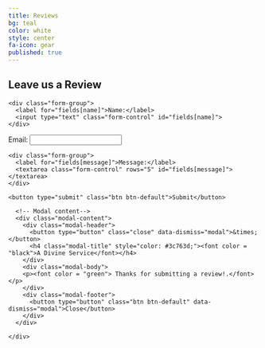 ```yaml
---
title: Reviews
bg: teal     
color: white
style: center
fa-icon: gear
published: true
---
```



## Leave us a Review

<div class="container">
  <form class="js-form form" method="POST" action="https://api.staticman.net/v1/entry/joelsite/joelsite.github.io/master">
   <!-- e.g. "2016-01-02-this-is-a-post" -->
    <input name="options[slug]" type="hidden" value="{{ page.slug }}">
  
    <div class="form-group">
      <label for="fields[name]">Name:</label>
      <input type="text" class="form-control" id="fields[name]">
    </div>
  
   <div class="form-group">
      <label for="fields[email]">Email:</label>
      <input type="text" class="form-control" id="fields[email]">
    </div>
  
    <div class="form-group">
      <label for="fields[message]">Message:</label>
      <textarea class="form-control" rows="5" id="fields[message]"></textarea>
    </div>
   
    <button type="submit" class="btn btn-default">Submit</button>  
  </form>
</div>

<div class="container">
  <!-- Modal -->
  <div class="modal fade" id="myModal" role="dialog">
    <div class="modal-dialog">
    
      <!-- Modal content-->
      <div class="modal-content">
        <div class="modal-header">
          <button type="button" class="close" data-dismiss="modal">&times;</button>
          <h4 class="modal-title" style="color: #3c763d;"><font color = "black">A Divine Service</font></h4>
        </div>
        <div class="modal-body">
        <p><font color = "green"> Thanks for submitting a review!.</font></p>
        </div>
        <div class="modal-footer">
          <button type="button" class="btn btn-default" data-dismiss="modal">Close</button>
        </div>
      </div>
      
    </div>
  </div>
  
</div>

